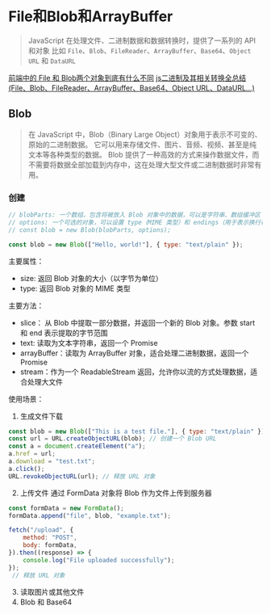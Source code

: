 # File和Blob和ArrayBuffer
> JavaScript 在处理文件、二进制数据和数据转换时，提供了一系列的 API 和对象
> 比如 `File`、`Blob`、`FileReader`、`ArrayBuffer`、`Base64`、`Object URL` 和 `DataURL`

[前端中的 File 和 Blob两个对象到底有什么不同](https://juejin.cn/post/7413921824066551842)
[js二进制及其相关转换全总结(File、Blob、FileReader、ArrayBuffer、Base64、Object URL、DataURL...)](https://juejin.cn/post/7395866692798201871)

## Blob

> 在 JavaScript 中，Blob（Binary Large Object）对象用于表示不可变的、原始的二进制数据。 它可以用来存储文件、图片、音频、视频、甚至是纯文本等各种类型的数据。
> Blob 提供了一种高效的方式来操作数据文件，而不需要将数据全部加载到内存中，这在处理大型文件或二进制数据时非常有用。

### 创建

```js
// blobParts: 一个数组，包含将被放入 Blob 对象中的数据，可以是字符串、数组缓冲区（ArrayBuffer）、TypedArray、Blob 对象等
// options: 一个可选的对象，可以设置 type（MIME 类型）和 endings（用于表示换行符）
// const blob = new Blob(blobParts, options);

const blob = new Blob(["Hello, world!"], { type: "text/plain" });
```

主要属性：
- size: 返回 Blob 对象的大小（以字节为单位）
- type: 返回 Blob 对象的 MIME 类型

主要方法：
- slice： 从 Blob 中提取一部分数据，并返回一个新的 Blob 对象。参数 start 和 end 表示提取的字节范围
- text: 读取为文本字符串，返回一个 Promise
- arrayBuffer：读取为 ArrayBuffer 对象，适合处理二进制数据，返回一个 Promise
- stream：作为一个 ReadableStream 返回，允许你以流的方式处理数据，适合处理大文件

使用场景：
1. 生成文件下载
```js
const blob = new Blob(["This is a test file."], { type: "text/plain" });
const url = URL.createObjectURL(blob); // 创建一个 Blob URL
const a = document.createElement("a");
a.href = url;
a.download = "test.txt";
a.click();
URL.revokeObjectURL(url); // 释放 URL 对象
```
2. 上传文件
通过 FormData 对象将 Blob 作为文件上传到服务器
```js
const formData = new FormData();
formData.append("file", blob, "example.txt");

fetch("/upload", {
    method: "POST",
    body: formData,
}).then((response) => {
    console.log("File uploaded successfully");
});
 // 释放 URL 对象
```
3. 读取图片或其他文件
4. Blob 和 Base64


